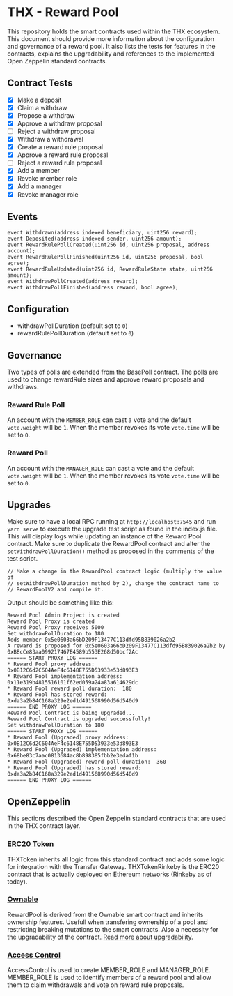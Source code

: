 # THX - Reward Pool

This repository holds the smart contracts used within the THX ecosystem. This document should provide more information about the configuration and governance of a reward pool. It also lists the tests for features in the contracts, explains the upgradability and references to the implemented Open Zeppelin standard contracts.

## Contract Tests

-   [x] Make a deposit
-   [x] Claim a withdraw
-   [x] Propose a withdraw
-   [x] Approve a withdraw proposal
-   [ ] Reject a withdraw proposal
-   [x] Withdraw a withdrawal
-   [x] Create a reward rule proposal
-   [x] Approve a reward rule proposal
-   [ ] Reject a reward rule proposal
-   [x] Add a member
-   [x] Revoke member role
-   [x] Add a manager
-   [x] Revoke manager role

## Events

```
event Withdrawn(address indexed beneficiary, uint256 reward);
event Deposited(address indexed sender, uint256 amount);
event RewardRulePollCreated(uint256 id, uint256 proposal, address account);
event RewardRulePollFinished(uint256 id, uint256 proposal, bool agree);
event RewardRuleUpdated(uint256 id, RewardRuleState state, uint256 amount);
event WithdrawPollCreated(address reward);
event WithdrawPollFinished(address reward, bool agree);
```

## Configuration

-   withdrawPollDuration (default set to `0`)
-   rewardRulePollDuration (default set to `0`)

## Governance

Two types of polls are extended from the BasePoll contract. The polls are used to change rewardRule sizes and approve reward proposals and withdraws.

### Reward Rule Poll

An account with the `MEMBER_ROLE` can cast a vote and the default `vote.weight` will be `1`. When the member revokes its vote `vote.time` will be set to `0`.

### Reward Poll

An account with the `MANAGER_ROLE` can cast a vote and the default `vote.weight` will be `1`. When the member revokes its vote `vote.time` will be set to `0`.

## Upgrades

Make sure to have a local RPC running at `http://localhost:7545` and run `yarn serve` to execute the upgrade test script as found in the index.js file. This will display logs while updating an instance of the Reward Pool contract. Make sure to duplicate the RewardPool contract and alter the `setWithdrawPollDuration()` method as proposed in the comments of the test script.

```
// Make a change in the RewardPool contract logic (multiply the value of
// setWithdrawPollDuration method by 2), change the contract name to
// RewardPoolV2 and compile it.
```

Output should be something like this:

```
Reward Pool Admin Project is created
Reward Pool Proxy is created
Reward Pool Proxy receives 5000
Set withdrawPollDuration to 180
Adds member 0x5e0603a66bD209F13477C113dfd95B839026a2b2
A reward is proposed for 0x5e0603a66bD209F13477C113dfd95B839026a2b2 by 0xBBcCe83aa099217467E4589b553E268d50bcf2Ac
====== START PROXY LOG ======
* Reward Pool proxy address:  0x0B12C6d2C604AeF4c6148E755D53933e53d893E3
* Reward Pool implementation address: 0x11e319b4815516101f62ed059a24a83a614629dc
* Reward Pool reward poll duration:  180
* Reward Pool has stored reward:  0xda3a2b84C168a329e2ed1d491568990d56d540d9
====== END PROXY LOG ======
Reward Pool Contract is being upgraded...
Reward Pool Contract is upgraded successfully!
Set withdrawPollDuration to 180
====== START PROXY LOG ======
* Reward Pool (Upgraded) proxy address:  0x0B12C6d2C604AeF4c6148E755D53933e53d893E3
* Reward Pool (Upgraded) implementation address: 0x68be83c7aac0813684ac8b898385fbb2e3edaf1b
* Reward Pool (Upgraded) reward poll duration:  360
* Reward Pool (Upgraded) has stored reward:  0xda3a2b84C168a329e2ed1d491568990d56d540d9
====== END PROXY LOG ======
```

## OpenZeppelin

This sections described the Open Zeppelin standard contracts that are used in the THX contract layer.

### [ERC20 Token](https://docs.openzeppelin.com/contracts/3.x/erc20)

THXToken inherits all logic from this standard contract and adds some logic for integration with the Transfer Gateway. THXTokenRinkeby is the ERC20 contract that is actually deployed on Ethereum networks (Rinkeby as of today).

### [Ownable](https://docs.openzeppelin.com/contracts/3.x/access-control)

RewardPool is derived from the Ownable smart contract and inherits ownership features. Usefull when transfering ownership of a pool and restricting breaking mutations to the smart contracts. Also a necessity for the upgradability of the contract. [Read more about upgradability](#Upgrades).

### [Access Control](https://docs.openzeppelin.com/contracts/3.x/access-control)

AccessControl is used to create MEMBER_ROLE and MANAGER_ROLE. MEMBER_ROLE is used to identify members of a reward pool and allow them to claim withdrawals and vote on reward rule proposals.
